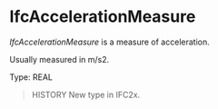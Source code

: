 # IfcAccelerationMeasure

_IfcAccelerationMeasure_ is a measure of acceleration.

Usually measured in m/s2.

Type: REAL

> HISTORY  New type in IFC2x.
